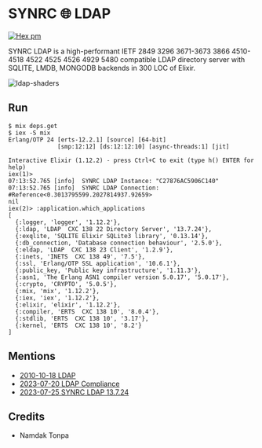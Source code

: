SYNRC 🌐 LDAP
=============
[![Hex pm](http://img.shields.io/hexpm/v/ldap.svg?style=flat)](https://hex.pm/packages/ldap)

SYNRC LDAP is a high-performant IETF 2849 3296 3671-3673 3866 4510-4518 4522 4525 4526 4929 5480
compatible LDAP directory server with SQLITE, LMDB, MONGODB backends in 300 LOC of Elixir.

![ldap-shaders](https://github.com/synrc/ldap/assets/144776/19f35667-9a0e-4e43-8524-b6ccdf6c21b7)

Run
---

```
$ mix deps.get
$ iex -S mix
Erlang/OTP 24 [erts-12.2.1] [source] [64-bit]
              [smp:12:12] [ds:12:12:10] [async-threads:1] [jit]

Interactive Elixir (1.12.2) - press Ctrl+C to exit (type h() ENTER for help)
iex(1)>
07:13:52.765 [info]  SYNRC LDAP Instance: "C27876AC5906C140" 
07:13:52.765 [info]  SYNRC LDAP Connection: #Reference<0.3013795599.2027814937.92659>
nil
iex(2)> :application.which_applications
[
  {:logger, 'logger', '1.12.2'},
  {:ldap, 'LDAP  CXC 138 22 Directory Server', '13.7.24'},
  {:exqlite, 'SQLITE Elixir SQLite3 library', '0.13.14'},
  {:db_connection, 'Database connection behaviour', '2.5.0'},
  {:eldap, 'LDAP  CXC 138 23 Client', '1.2.9'},
  {:inets, 'INETS  CXC 138 49', '7.5'},
  {:ssl, 'Erlang/OTP SSL application', '10.6.1'},
  {:public_key, 'Public key infrastructure', '1.11.3'},
  {:asn1, 'The Erlang ASN1 compiler version 5.0.17', '5.0.17'},
  {:crypto, 'CRYPTO', '5.0.5'},
  {:mix, 'mix', '1.12.2'},
  {:iex, 'iex', '1.12.2'},
  {:elixir, 'elixir', '1.12.2'},
  {:compiler, 'ERTS  CXC 138 10', '8.0.4'},
  {:stdlib, 'ERTS  CXC 138 10', '3.17'},
  {:kernel, 'ERTS  CXC 138 10', '8.2'}
]
```

Mentions
--------

* <a href="https://tonpa.guru/stream/2010/2010-10-18 LDAP.htm">2010-10-18 LDAP</a><br>
* <a href="https://tonpa.guru/stream/2023/2023-07-20 LDAP Compliance.htm">2023-07-20 LDAP Compliance</a><br>
* <a href="https://ldap.erp.uno">2023-07-25 SYNRC LDAP 13.7.24</a><br>

Credits
-------

* Namdak Tonpa
